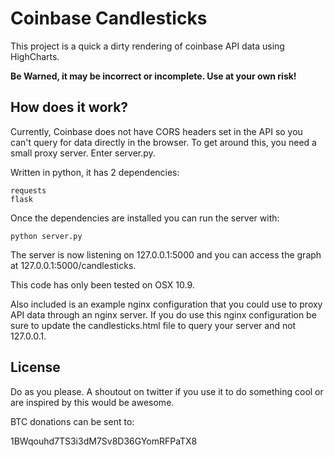 Coinbase Candlesticks
===

This project is a quick a dirty rendering of coinbase API data using HighCharts.

**Be Warned, it may be incorrect or incomplete. Use at your own risk!**

How does it work?
----

Currently, Coinbase does not have CORS headers set in the API so you can't query for data directly in the browser. To get around this, you need a small proxy server. Enter server.py.

Written in python, it has 2 dependencies: 

```
requests
flask 
```

Once the dependencies are installed you can run the server with:

```
python server.py 
```

The server is now listening on 127.0.0.1:5000 and you can access the graph at 127.0.0.1:5000/candlesticks.

This code has only been tested on OSX 10.9.

Also included is an example nginx configuration that you could use to proxy API data through an nginx server. If you do use this nginx configuration be sure to update the candlesticks.html file to query your server and not 127.0.0.1.

License
---

Do as you please. A shoutout on twitter if you use it to do something cool or are inspired by this would be awesome.

BTC donations can be sent to:

1BWqouhd7TS3i3dM7Sv8D36GYomRFPaTX8
